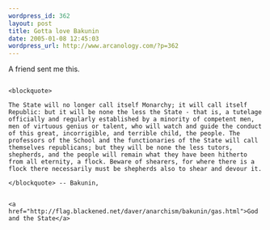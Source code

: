 ```yaml
--- 
wordpress_id: 362
layout: post
title: Gotta love Bakunin
date: 2005-01-08 12:45:03
wordpress_url: http://www.arcanology.com/?p=362
---
```

A friend sent me this. 
                                                                                                                                                                                                                                                                                                                                                                                                                                                                                                                                                                                                                                                                                                    
                                                                                                                                                                                                                                                                                                                                                                                                                                                                                                                                                                                                                                                                                                    <blockquote>
                                                                                                                                                                                                                                                                                                                                                                                                                                                                                                                                                                                                                                                                                                      The State will no longer call itself Monarchy; it will call itself Republic: but it will be none the less the State - that is, a tutelage officially and regularly established by a minority of competent men, men of virtuous genius or talent, who will watch and guide the conduct of this great, incorrigible, and terrible child, the people. The professors of the School and the functionaries of the State will call themselves republicans; but they will be none the less tutors, shepherds, and the people will remain what they have been hitherto from all eternity, a flock. Beware of shearers, for where there is a flock there necessarily must be shepherds also to shear and devour it.
                                                                                                                                                                                                                                                                                                                                                                                                                                                                                                                                                                                                                                                                                                    </blockquote> -- Bakunin, 
                                                                                                                                                                                                                                                                                                                                                                                                                                                                                                                                                                                                                                                                                                    
                                                                                                                                                                                                                                                                                                                                                                                                                                                                                                                                                                                                                                                                                                    <a href="http://flag.blackened.net/daver/anarchism/bakunin/gas.html">God and the State</a>